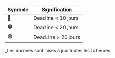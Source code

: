 | Symbole | Signification |
|---|---|
| 🔴 | Deadline < 10 jours |
| 🟠 | Deadline < 20 jours |
| 🟢 | DeadLine > 20 jours | 

_Les données sont mises à jour toutes les `24` heures 